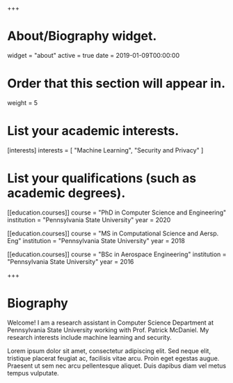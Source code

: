 +++
# About/Biography widget.
widget = "about"
active = true
date = 2019-01-09T00:00:00

# Order that this section will appear in.
weight = 5

# List your academic interests.
[interests]
  interests = [
    "Machine Learning",
    "Security and Privacy"
  ]

# List your qualifications (such as academic degrees).
[[education.courses]]
  course = "PhD in Computer Science and Engineering"
  institution = "Pennsylvania State University"
  year = 2020

[[education.courses]]
  course = "MS in Computational Science and Aersp. Eng"
  institution = "Pennsylvania State University"
  year = 2018

[[education.courses]]
  course = "BSc in Aerospace Engineering"
  institution = "Pennsylvania State University"
  year = 2016

+++

# Biography

Welcome! I am a research assistant in Computer Science Department at Pennsylvania State University working with Prof. Patrick McDaniel. My research interests include machine learning and security. 

Lorem ipsum dolor sit amet, consectetur adipiscing elit. Sed neque elit, tristique placerat feugiat ac, facilisis vitae arcu. Proin eget egestas augue. Praesent ut sem nec arcu pellentesque aliquet. Duis dapibus diam vel metus tempus vulputate.
